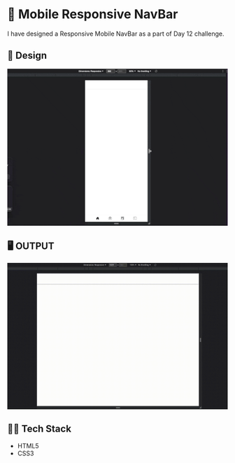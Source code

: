# 📱 Mobile Responsive NavBar
I have designed a Responsive Mobile NavBar as a part of Day 12 challenge.

## 🎨 Design
![design](design.gif)

## 🖥️ OUTPUT
![Output](output.gif)

## 👩‍💻 Tech Stack
- HTML5
- CSS3


